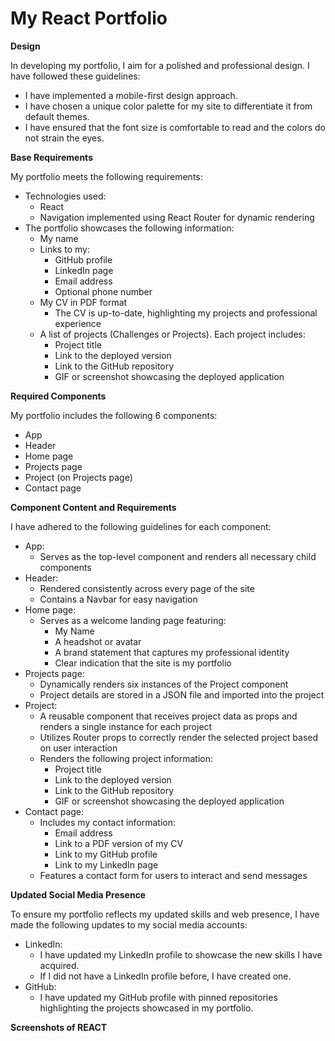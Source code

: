 # My React Portfolio

**Design**

In developing my portfolio, I aim for a polished and professional design. I have followed these guidelines:
- I have implemented a mobile-first design approach.
- I have chosen a unique color palette for my site to differentiate it from default themes.
- I have ensured that the font size is comfortable to read and the colors do not strain the eyes.

**Base Requirements**

My portfolio meets the following requirements:
- Technologies used:
  - React
  - Navigation implemented using React Router for dynamic rendering
- The portfolio showcases the following information:
  - My name
  - Links to my:
    - GitHub profile
    - LinkedIn page
    - Email address
    - Optional phone number
  - My CV in PDF format
    - The CV is up-to-date, highlighting my projects and professional experience
  - A list of projects (Challenges or Projects). Each project includes:
    - Project title
    - Link to the deployed version
    - Link to the GitHub repository
    - GIF or screenshot showcasing the deployed application

**Required Components**

My portfolio includes the following 6 components:
- App
- Header
- Home page
- Projects page
- Project (on Projects page)
- Contact page

**Component Content and Requirements**

I have adhered to the following guidelines for each component:
- App:
  - Serves as the top-level component and renders all necessary child components
- Header:
  - Rendered consistently across every page of the site
  - Contains a Navbar for easy navigation
- Home page:
  - Serves as a welcome landing page featuring:
    - My Name
    - A headshot or avatar
    - A brand statement that captures my professional identity
    - Clear indication that the site is my portfolio
- Projects page:
  - Dynamically renders six instances of the Project component
  - Project details are stored in a JSON file and imported into the project
- Project:
  - A reusable component that receives project data as props and renders a single instance for each project
  - Utilizes Router props to correctly render the selected project based on user interaction
  - Renders the following project information:
    - Project title
    - Link to the deployed version
    - Link to the GitHub repository
    - GIF or screenshot showcasing the deployed application
- Contact page:
  - Includes my contact information:
    - Email address
    - Link to a PDF version of my CV
    - Link to my GitHub profile
    - Link to my LinkedIn page
  - Features a contact form for users to interact and send messages

**Updated Social Media Presence**

To ensure my portfolio reflects my updated skills and web presence, I have made the following updates to my social media accounts:
- LinkedIn:
  - I have updated my LinkedIn profile to showcase the new skills I have acquired.
  - If I did not have a LinkedIn profile before, I have created one.
- GitHub:
  - I have updated my GitHub profile with pinned repositories highlighting the projects showcased in my portfolio.

**Screenshots of REACT**


